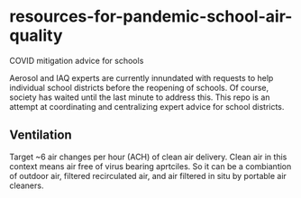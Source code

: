 # resources-for-pandemic-school-air-quality
COVID mitigation advice for schools


Aerosol and IAQ experts are currently innundated with requests to help individual school districts before the reopening of schools. Of course, society has waited until the last minute to address this. This repo is an attempt at coordinating and centralizing expert advice for school districts.

## Ventilation
Target ~6 air changes per hour (ACH) of clean air delivery.
Clean air in this context means air free of virus bearing aprtciles. So it can be a combiantion of outdoor air, filtered recirculated air, and air filtered in situ by portable air cleaners. 
